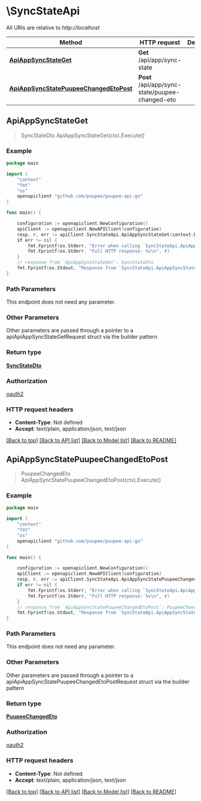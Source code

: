 # \SyncStateApi

All URIs are relative to *http://localhost*

Method | HTTP request | Description
------------- | ------------- | -------------
[**ApiAppSyncStateGet**](SyncStateApi.md#ApiAppSyncStateGet) | **Get** /api/app/sync-state | 
[**ApiAppSyncStatePuupeeChangedEtoPost**](SyncStateApi.md#ApiAppSyncStatePuupeeChangedEtoPost) | **Post** /api/app/sync-state/puupee-changed-eto | 



## ApiAppSyncStateGet

> SyncStateDto ApiAppSyncStateGet(ctx).Execute()



### Example

```go
package main

import (
    "context"
    "fmt"
    "os"
    openapiclient "github.com/puupee/puupee-api-go"
)

func main() {

    configuration := openapiclient.NewConfiguration()
    apiClient := openapiclient.NewAPIClient(configuration)
    resp, r, err := apiClient.SyncStateApi.ApiAppSyncStateGet(context.Background()).Execute()
    if err != nil {
        fmt.Fprintf(os.Stderr, "Error when calling `SyncStateApi.ApiAppSyncStateGet``: %v\n", err)
        fmt.Fprintf(os.Stderr, "Full HTTP response: %v\n", r)
    }
    // response from `ApiAppSyncStateGet`: SyncStateDto
    fmt.Fprintf(os.Stdout, "Response from `SyncStateApi.ApiAppSyncStateGet`: %v\n", resp)
}
```

### Path Parameters

This endpoint does not need any parameter.

### Other Parameters

Other parameters are passed through a pointer to a apiApiAppSyncStateGetRequest struct via the builder pattern


### Return type

[**SyncStateDto**](SyncStateDto.md)

### Authorization

[oauth2](../README.md#oauth2)

### HTTP request headers

- **Content-Type**: Not defined
- **Accept**: text/plain, application/json, text/json

[[Back to top]](#) [[Back to API list]](../README.md#documentation-for-api-endpoints)
[[Back to Model list]](../README.md#documentation-for-models)
[[Back to README]](../README.md)


## ApiAppSyncStatePuupeeChangedEtoPost

> PuupeeChangedEto ApiAppSyncStatePuupeeChangedEtoPost(ctx).Execute()



### Example

```go
package main

import (
    "context"
    "fmt"
    "os"
    openapiclient "github.com/puupee/puupee-api-go"
)

func main() {

    configuration := openapiclient.NewConfiguration()
    apiClient := openapiclient.NewAPIClient(configuration)
    resp, r, err := apiClient.SyncStateApi.ApiAppSyncStatePuupeeChangedEtoPost(context.Background()).Execute()
    if err != nil {
        fmt.Fprintf(os.Stderr, "Error when calling `SyncStateApi.ApiAppSyncStatePuupeeChangedEtoPost``: %v\n", err)
        fmt.Fprintf(os.Stderr, "Full HTTP response: %v\n", r)
    }
    // response from `ApiAppSyncStatePuupeeChangedEtoPost`: PuupeeChangedEto
    fmt.Fprintf(os.Stdout, "Response from `SyncStateApi.ApiAppSyncStatePuupeeChangedEtoPost`: %v\n", resp)
}
```

### Path Parameters

This endpoint does not need any parameter.

### Other Parameters

Other parameters are passed through a pointer to a apiApiAppSyncStatePuupeeChangedEtoPostRequest struct via the builder pattern


### Return type

[**PuupeeChangedEto**](PuupeeChangedEto.md)

### Authorization

[oauth2](../README.md#oauth2)

### HTTP request headers

- **Content-Type**: Not defined
- **Accept**: text/plain, application/json, text/json

[[Back to top]](#) [[Back to API list]](../README.md#documentation-for-api-endpoints)
[[Back to Model list]](../README.md#documentation-for-models)
[[Back to README]](../README.md)

